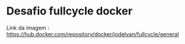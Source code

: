 # Desafio fullcycle docker
Link da imagem : https://hub.docker.com/repository/docker/jodelvan/fullcycle/general